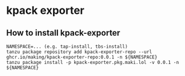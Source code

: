 # kpack exporter

## How to install kpack-exporter

```
NAMESPACE=... (e.g. tap-install, tbs-install)
tanzu package repository add kpack-exporter-repo --url ghcr.io/making/kpack-exporter-repo:0.0.1 -n ${NAMESPACE}
tanzu package install -p kpack-exporter.pkg.maki.lol -v 0.0.1 -n ${NAMESPACE}
```